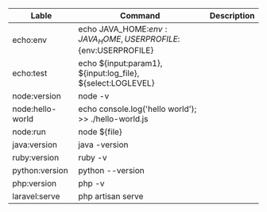 | Lable | Command | Description |
| ---- | ---- | ---- |
| echo:env | echo JAVA_HOME:${env:JAVA_HOME}, USERPROFILE:${env:USERPROFILE} |  |
| echo:test | echo ${input:param1}, ${input:log_file}, ${select:LOGLEVEL} |  |
| node:version | node -v |  |
| node:hello-world | echo console.log('hello world'); >> ./hello-world.js |  |
| node:run | node ${file} |  |
| java:version | java -version |  |
| ruby:version | ruby -v |  |
| python:version | python --version |  |
| php:version | php -v |  |
| laravel:serve | php artisan serve |  |